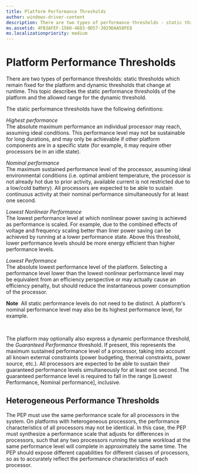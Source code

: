 ```yaml
---
title: Platform Performance Thresholds
author: windows-driver-content
description: There are two types of performance thresholds - static thresholds which remain fixed for the platform and dynamic thresholds that change at runtime.
ms.assetid: 4FB3AFEF-1560-4683-9D57-3029DAA50FE8
ms.localizationpriority: medium
---
```


# Platform Performance Thresholds


There are two types of performance thresholds: static thresholds which remain fixed for the platform and dynamic thresholds that change at runtime. This topic describes the static performance thresholds of the platform and the allowed range for the dynamic threshold.

The static performance thresholds have the following definitions:

<a href="" id="highest-performance"></a>*Highest performance*  
The absolute maximum performance an individual processor may reach, assuming ideal conditions. This performance level may not be sustainable for long durations, and may only be achievable if other platform components are in a specific state (for example, it may require other processors be in an idle state).

<a href="" id="nominal-performance"></a>*Nominal performance*  
The maximum sustained performance level of the processor, assuming ideal environmental conditions (i.e. optimal ambient temperature, the processor is not already hot due to prior activity, available current is not restricted due to a low/cold battery). All processors are expected to be able to sustain continuous activity at their nominal performance simultaneously for at least one second.

<a href="" id="lowest-nonlinear-performance"></a>*Lowest Nonlinear Performance*  
The lowest performance level at which nonlinear power saving is achieved as performance is scaled. For example, due to the combined effects of voltage and frequency scaling better than liner power saving can be achieved by running at a lower performance state. Above this threshold, lower performance levels should be more energy efficient than higher performance levels.

<a href="" id="lowest-performance"></a>*Lowest Performance*  
The absolute lowest performance level of the platform. Selecting a performance level lower than the lowest nonlinear performance level may be equivalent from an efficiency perspective or may actually cause an efficiency penalty, but should reduce the instantaneous power consumption of the processor.

**Note**  All static performance levels do not need to be distinct. A platform's nominal performance level may also be its highest performance level, for example.

 

The platform may optionally also express a dynamic performance threshold, the *Guaranteed Performance* threshold. If present, this represents the maximum sustained performance level of a processor, taking into account all known external constraints (power budgeting, thermal constraints, power source, etc.). All processors are expected to be able to sustain their guaranteed performance levels simultaneously for at least one second. The guaranteed performance level is required to fall in the range \[Lowest Performance, Nominal performance\], inclusive.

## Heterogeneous Performance Thresholds


The PEP must use the same performance scale for all processors in the system. On platforms with heterogeneous processors, the performance characteristics of all processors may not be identical. In this case, the PEP must synthesize a performance scale that adjusts for differences in processors, such that any two processors running the same workload at the same performance level will complete in approximately the same time. The PEP should expose different capabilities for different classes of processors, so as to accurately reflect the performance characteristics of each processor.

 

 




